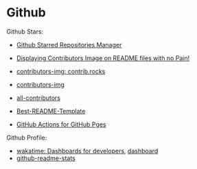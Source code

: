 # Github

Github Stars:

- [Github Starred Repositories Manager](https://gitstars.cfour.top/)


- [Displaying Contributors Image on README files with no Pain!](https://github.com/Tanu-N-Prabhu/myWebsite.io/blob/master/Docs/Displaying%20Contributors%20Image%20on%20README%20files%20with%20no%20Pain!.md)
- [contributors-img: contrib.rocks](https://contrib.rocks/)
- [contributors-img](https://github.com/lacolaco/contributors-img)
- [all-contributors](https://github.com/all-contributors/all-contributors)
- [Best-README-Template](https://github.com/othneildrew/Best-README-Template)

- [GitHub Actions for GitHub Pges](https://github.com/peaceiris/actions-gh-pages)

Github Profile:
- [wakatime: Dashboards for developers](https://wakatime.com/), [dashboard](https://wakatime.com/dashboard)
- [github-readme-stats](https://github.com/anuraghazra/github-readme-stats)